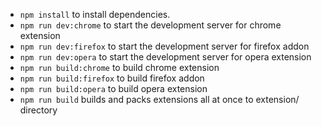- `npm install` to install dependencies.
- `npm run dev:chrome` to start the development server for chrome extension
- `npm run dev:firefox` to start the development server for firefox addon
- `npm run dev:opera` to start the development server for opera extension
- `npm run build:chrome` to build chrome extension
- `npm run build:firefox` to build firefox addon
- `npm run build:opera` to build opera extension
- `npm run build` builds and packs extensions all at once to extension/ directory